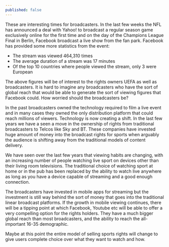 ```yaml
---
published: false
---
```

These are interesting times for broadcasters. In the last few weeks the NFL has announced a deal with Yahoo! to broadcast a regular season game exclusively online for the first time and on the day of the Champions League Final in Berlin, Facebook broadcast a live show from the fan park. Facebook has provided some more statistics from the event: 

* The stream was viewed 464,310 times
* The average duration of a stream was 17 minutes
* Of the top 10 countries where people viewed the stream, only 3 were European

The above figures will be of interest to the rights owners UEFA as well as broadcasters. It is hard to imagine any broadcasters who have the sort of global reach that would be able to generate the sort of viewing figures that Facebook could. How worried should the broadcasters be?

In the past broadcasters owned the technology required to film a live event and in many cases they owned the only distribution platform that could reach millions of viewers. Technology is now creating a shift. In the last few years we have a seen a move in the ownership of rights from traditional broadcasters to Telcos like Sky and BT. These companies have invested huge amount of money into the broadcast rights for sports when arguably the audience is shifting away from the traditional models of content delivery.

We have seen over the last few years that viewing habits are changing, with an increasing number of people watching live sport on devices other than their living room televisions. The traditional choice of watching sport at home or in the pub has been replaced by the ability to watch live anywhere as long as you have a device capable of streaming and a good enough connection.

The broadcasters have invested in mobile apps for streaming but the investment is still way behind the sort of money that goes into the traditional linear broadcast platforms. If the growth in mobile viewing continues, there will be a tipping point at which Facebook, Youtube etc will be able to offer a very compelling option for the rights holders. They have a much bigger global reach than most broadcasters, and the ability to reach the all-important 16-35 demographic. 

Maybe at this point the entire model of selling sports rights will change to give users complete choice over what they want to watch and how.
